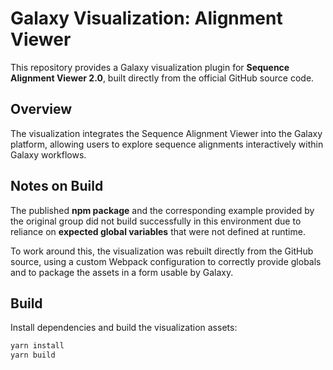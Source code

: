 # Galaxy Visualization: Alignment Viewer

This repository provides a Galaxy visualization plugin for **Sequence Alignment Viewer 2.0**, built directly from the official GitHub source code.

## Overview

The visualization integrates the Sequence Alignment Viewer into the Galaxy platform, allowing users to explore sequence alignments interactively within Galaxy workflows.

## Notes on Build

The published **npm package** and the corresponding example provided by the original group did not build successfully in this environment due to reliance on **expected global variables** that were not defined at runtime.  

To work around this, the visualization was rebuilt directly from the GitHub source, using a custom Webpack configuration to correctly provide globals and to package the assets in a form usable by Galaxy.

## Build

Install dependencies and build the visualization assets:

```bash
yarn install
yarn build
